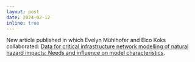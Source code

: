 ```yaml
---
layout: post
date: 2024-02-12
inline: true
---
```


New article published in which Evelyn Mühlhofer and Elco Koks collaborated: [Data for critical infrastructure network modelling of natural hazard impacts: Needs and influence on model characteristics](https://www.sciencedirect.com/science/article/pii/S2772741624000024).